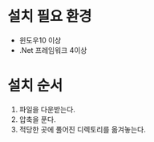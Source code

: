 # 설치 필요 환경
* 윈도우10  이상
* .Net 프레임워크 4이상

# 설치 순서
1. 파일을 다운받는다.
1. 압축을 푼다.
1. 적당한 곳에 풀어진 디렉토리를 옮겨놓는다.
